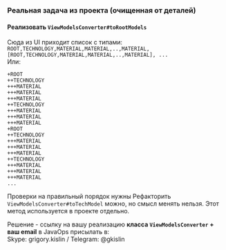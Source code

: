 ### Реальная задача из проекта (очищенная от деталей)

#### Реализовать `ViewModelsConverter#toRootModels`  
Сюда из UI приходит список с типами: `ROOT,TECHNOLOGY,MATERIAL,MATERIAL,..,MATERIAL, [ROOT,TECHNOLOGY,MATERIAL,MATERIAL,..,MATERIAL], ...`  
Или:
```
+ROOT
++TECHNOLOGY
+++MATERIAL
+++MATERIAL
+++MATERIAL
++TECHNOLOGY
+++MATERIAL
+++MATERIAL
+++MATERIAL
+ROOT
++TECHNOLOGY
+++MATERIAL
+++MATERIAL
+++MATERIAL
++TECHNOLOGY
+++MATERIAL
+++MATERIAL
+++MATERIAL
...
```
Проверки на правильный порядок нужны
Рефакторить `ViewModelsConverter#toTechModel` можно, но смысл менять нельзя. Этот метод используется в проекте отдельно.

Решение - ссылку на вашу реализацию **класса `ViewModelsConverter` + ваш email** в JavaOps присылать в:   
Skype: grigory.kislin / Telegram: @gkislin

